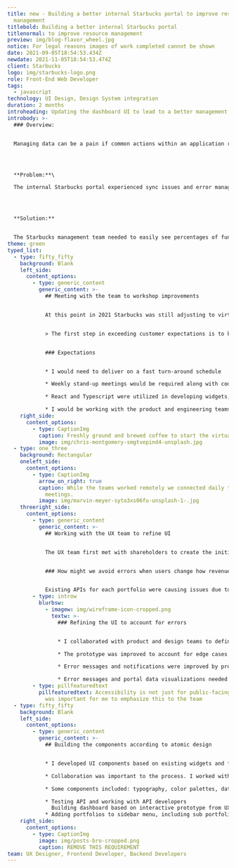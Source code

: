 ```yaml
---
title: new - Building a better internal Starbucks portal to improve resource
  management
titlebold: Building a better internal Starbucks portal
titlenormal: to improve resource management
preview: img/blog-flavor_wheel.jpg
notice: For legal reasons images of work completed cannot be shown
date: 2021-09-05T18:54:53.434Z
newdate: 2021-11-05T18:54:53.474Z
client: Starbucks
logo: img/starbucks-logo.png
role: Front-End Web Developer
tags:
  - javascript
technology: UI Design, Design System integration
duration: 2 months
introheading: Updating the dashboard UI to lead to a better management workflow
introbody: >-
  ### Overview:


  Managing data can be a pain if common actions within an application result in errors or the actions are not easily found within the UI. My role involved developing components with React and TypeScript.




  **Problem:**\

  The internal Starbucks portal experienced sync issues and error management issues in regards to portfolio percentages.




  **Solution:**


  The Starbucks management team needed to easily see percentages of funding and re-adjust portfolios, calculations, and cross-portfolio assets within portfolios. A main dashboard with access to all portfolios and the ability to display cross-portfolio information would be best for user experience.
theme: green
typed_list:
  - type: fifty_fifty
    background: Blank
    left_side:
      content_options:
        - type: generic_content
          generic_content: >-
            ## Meeting with the team to workshop improvements


            At this point in 2021 Starbucks was still adjusting to virtual work. To make sure everyone was comfortable with the project a kick-off meeting was held. The meeting agenda involved going over the development environment and establishing expectations.


            > The first step in exceeding customer expectations is to know those expectations


            ### Expectations


            * I would need to deliver on a fast turn-around schedule

            * Weekly stand-up meetings would be required along with code reviews

            * React and Typescript were utilized in developing widgets, including the creation and application of variables for branding color and typography 

            * I would be working with the product and engineering teams on enterprise-facing features
    right_side:
      content_options:
        - type: CaptionImg
          caption: Freshly ground and brewed coffee to start the virtual meeting.
          image: img/chris-montgomery-smgtvepind4-unsplash.jpg
  - type: one_three
    background: Rectangular
    oneleft_side:
      content_options:
        - type: CaptionImg
          arrow_on_right: true
          caption: While the teams worked remotely we connected daily through stand-up
            meetings.
          image: img/marvin-meyer-syto3xs06fu-unsplash-1-.jpg
    threeright_side:
      content_options:
        - type: generic_content
          generic_content: >-
            ## Working with the UX team to refine UI


            The UX team first met with shareholders to create the initial version of the UI. I met with the UX team and we worked together to harmonize the feedback, along with information I gathered from the data team. There were several problems to be solved, not merely a UI to create.


            ### How might we avoid errors when users change how revenue is divided and utilized?


            Existing APIs for each portfolio were causing issues due to calculations occurring after form submission and only within a current portfolio set. If revenue allotments for portfolios A, B, and C were below 100%, users could make changes. The UI was not properly informing users when a portfolio or a sub-portfolio would cause the main portfolio to exceed 100%. The big question was how should errors be handled within the UI and within the API? Could and should errors be avoided?
        - type: introw
          blurbsw:
            - imagew: img/wireframe-icon-cropped.png
              textw: >-
                ### Refining the UI to account for errors


                * I collaborated with product and design teams to define features and identify opportunities for improvement

                * The prototype was improved to account for edge cases in user flow

                * Error messages and notifications were improved by providing thoughtful feedback

                * E﻿rror messages and portal data visualizations needed to ne accessible
        - type: pillfeaturedtext
          pillfeaturedtext: Accessibility is not just for public-facing applications. It
            was important for me to emphasize this to the team
  - type: fifty_fifty
    background: Blank
    left_side:
      content_options:
        - type: generic_content
          generic_content: >-
            ## Building the components according to atomic design


            * I developed UI components based on existing widgets and from scratch utilizing React, Typescript, and some Java

            * Collaboration was important to the process. I worked with the backend and frontend teams to ensure optimized API calls between parent and child components

            * Some components included: typography, color palettes, data cards, tables, modals, and forms

            * Testing API and working with API developers
              Building dashboard based on interactive prototype from UX designer (our team)
            * Adding portfolios to sidebar menu, including sub portfolios added dynamically by user
    right_side:
      content_options:
        - type: CaptionImg
          image: img/posts-bro-cropped.png
          caption: REMOVE THIS REQUIREMENT
team: UX Designer, Frontend Developer, Backend Developers
---
```

